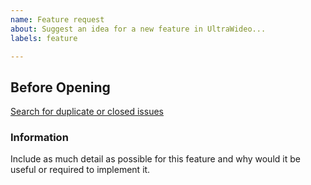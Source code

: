 ```yaml
---
name: Feature request
about: Suggest an idea for a new feature in UltraWideo...
labels: feature

---
```


## Before Opening
[Search for duplicate or closed issues](https://github.com/dvlden/ultrawideo/issues?utf8=%E2%9C%93&q=is%3Aissue)


### Information
Include as much detail as possible for this feature and why would it be useful or required to implement it.
